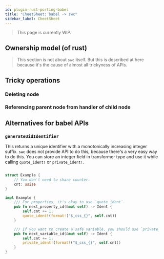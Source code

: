 ```yaml
---
id: plugin-rust-porting-babel
title: "CheetSheet: babel -> swc"
sidebar_label: CheetSheet
---
```


> This page is currently WIP.

## Ownership model (of rust)

> This section is not about `swc` itself. But this is described at here because it's the cause of almost all trickyness of APIs.

## Tricky operations

### Deleting node

### Referencing parent node from handler of child node

## Alternatives for babel APIs

### `generateUidIdentifier`

This returns a unique identifier with a monotonically increasing integer suffix.
`swc` does not provide API to do this, because there's a very easy way to do this.
You can store an integer field in transformer type and use it while calling `quote_ident!` or `private_ident!`.

```rust

struct Example {
    // You don't need to share counter.
    cnt: usize
}

impl Example {
    /// For properties, it's okay to use `quote_ident`.
    pub fn next_property_id(&mut self) -> Ident {
        self.cnt += 1;
        quote_ident!(format!("$_css_{}", self.cnt))
    }

    /// If you want to create a safe variable, you should use `private_ident`
    pub fn next_variable_id(&mut self) -> Ident {
        self.cnt += 1;
        private_ident!(format!("$_css_{}", self.cnt))
    }
}


```
